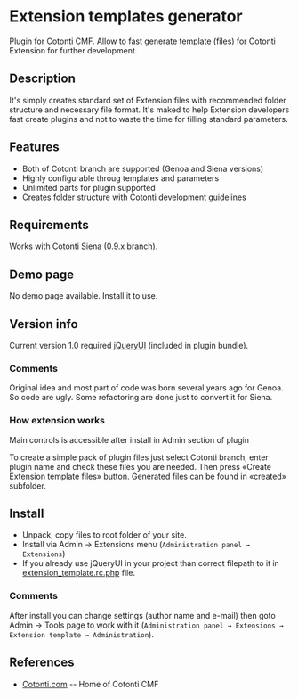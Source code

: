 Extension templates generator
=============================

Plugin for Cotonti CMF. 
Allow to fast generate template (files) for Cotonti Extension for further development.

Description
-----------

It's simply creates standard set of Extension files with recommended folder structure and 
necessary file format. It's maked to help Extension developers fast create plugins and 
not to waste the time for filling standard parameters.

Features
--------

* Both of Cotonti branch are supported (Genoa and Siena versions)
* Highly configurable throug templates and parameters
* Unlimited parts for plugin supported
* Creates folder structure with Cotonti development guidelines

Requirements
------------

Works with Cotonti Siena (0.9.x branch).

Demo page
---------

No demo page available. Install it to use.

Version info
------------

Current version 1.0 required [jQueryUI](http://www.jqueryui.com) (included in plugin bundle).

### Comments

Original idea and most part of code was born several years ago for Genoa. So code are ugly.
Some refactoring are done just to convert it for Siena.


### How extension works

Main controls is accessible after install in Admin section of plugin 

To create a simple pack of plugin files just select Cotonti branch, enter plugin name and
check these files you are needed. Then press «Create Extension template files» button.
Generated files can be found in «created» subfolder.


Install
-------

* Unpack, copy files to root folder of your site.
* Install via Admin → Extensions menu (`Administration panel → Extensions`)
* If you already use jQueryUI in your project than correct filepath to it in 
[extension_template.rc.php](https://github.com/macik/cot-extension_template/blob/master/plugins/extension_template/extension_template.rc.php) file.

### Comments

After install you can change settings (author name and e-mail) then goto Admin → Tools page
to work with it (`Administration panel → Extensions → Extension template → Administration`).

References
----------

* [Cotonti.com](http://Cotonti.com/) -- Home of Cotonti CMF


